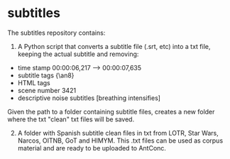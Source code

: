 # subtitles
The subtitles repository contains:

1. A Python script that converts a subtitle file (.srt, etc) into a txt file, keeping the actual subtitle and removing:
* time stamp 00:00:06,217 --> 00:00:07,635
* subtitle tags {\an8}
* HTML tags 
* scene number 3421
* descriptive noise subtitles [breathing intensifies] 

Given the path to a folder containing subtitle files, creates a new folder where the txt "clean" txt files will be saved.

2. A folder with Spanish subtitle clean files in txt from LOTR, Star Wars, Narcos, OITNB, GoT and HIMYM.
This .txt files can be used as corpus material and are ready to be uploaded to AntConc.
